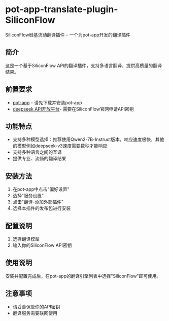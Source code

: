 # pot-app-translate-plugin-SiliconFlow
SiliconFlow硅基流动翻译插件 - 一个为pot-app开发的翻译插件


## 简介
这是一个基于SiliconFlow API的翻译插件，支持多语言翻译，提供高质量的翻译结果。

## 前置要求
- [pot-app](https://github.com/pot-app/pot-app) - 请先下载并安装pot-app
- [deepseek API开放平台](https://platform.deepseek.com/usage)- 需要在SiliconFlow官网申请API密钥

## 功能特点
- 支持多种模型选择：推荐使用Qwen2-7B-Instruct版本，响应速度极快，其他的模型例如deepseek-v3速度需要数秒才能响应
- 支持多种语言之间的互译
- 提供专业、流畅的翻译结果

## 安装方法
1. 在pot-app中点击"偏好设置"
2. 选择"服务设置"
3. 点击"翻译-添加外部插件"
4. 选择本插件的发布包进行安装

## 配置说明
1. 选择翻译模型
2. 输入你的SiliconFlow API密钥

## 使用说明
安装并配置完成后，在pot-app的翻译引擎列表中选择"SiliconFlow"即可使用。

## 注意事项
- 请妥善保管你的API密钥
- 翻译服务需要联网使用
